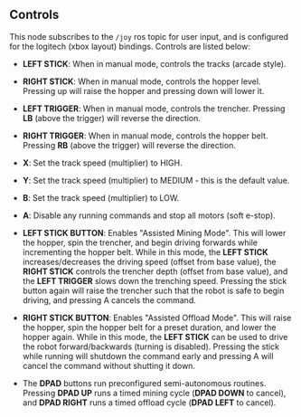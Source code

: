 ## Controls

This node subscribes to the `/joy` ros topic for user input, and is configured for the logitech (xbox layout) bindings. Controls are listed below:

* **LEFT STICK**: When in manual mode, controls the tracks (arcade style).
* **RIGHT STICK**: When in manual mode, controls the hopper level. Pressing up will raise the hopper and pressing down will lower it.
* **LEFT TRIGGER**: When in manual mode, controls the trencher. Pressing **LB** (above the trigger) will reverse the direction.
* **RIGHT TRIGGER**: When in manual mode, controls the hopper belt. Pressing **RB** (above the trigger) will reverse the direction.
* **X**: Set the track speed (multiplier) to HIGH.
* **Y**: Set the track speed (multiplier) to MEDIUM - this is the default value.
* **B**: Set the track speed (multiplier) to LOW.
* **A**: Disable any running commands and stop all motors (soft e-stop).

* **LEFT STICK BUTTON**: Enables "Assisted Mining Mode". This will lower the hopper, spin the trencher, and begin driving forwards while incrementing the hopper belt. While in this mode, the **LEFT STICK** increases/decreases the driving speed (offset from base value), the **RIGHT STICK** controls the trencher depth (offset from base value), and the **LEFT TRIGGER** slows down the trenching speed. Pressing the stick button again will raise the trencher such that the robot is safe to begin driving, and pressing A cancels the command.
* **RIGHT STICK BUTTON**: Enables "Assisted Offload Mode". This will raise the hopper, spin the hopper belt for a preset duration, and lower the hopper again. While in this mode, the **LEFT STICK** can be used to drive the robot forward/backwards (turning is disabled). Pressing the stick while running will shutdown the command early and pressing A will cancel the command without shutting it down.

* The **DPAD** buttons run preconfigured semi-autonomous routines. Pressing **DPAD UP** runs a timed mining cycle (**DPAD DOWN** to cancel), and **DPAD RIGHT** runs a timed offload cycle (**DPAD LEFT** to cancel).